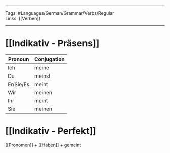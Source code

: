 ___
Tags: #Languages/German/Grammar/Verbs/Regular  
Links: [[Verben]]
___
# [[Indikativ - Präsens]]
Pronoun|Conjugation
------------ | ------------
Ich | meine
Du | meinst
Er/Sie/Es | meint
Wir | meinen
Ihr | meint
Sie | meinen


# [[Indikativ - Perfekt]]
[[Pronomen]] + [[Haben]] + gemeint